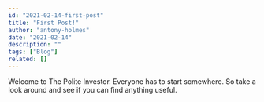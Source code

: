 ```yaml
---
id: "2021-02-14-first-post"
title: "First Post!"
author: "antony-holmes"
date: "2021-02-14"
description: ""
tags: ["Blog"]
related: []
---
```


Welcome to The Polite Investor. Everyone has to start somewhere. So take a look around and see if you can find anything useful.

